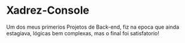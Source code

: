 # Xadrez-Console

Um dos meus primerios Projetos de Back-end, fiz na epoca que ainda estagiava, lógicas bem complexas, mas o final foi satisfatorio!
